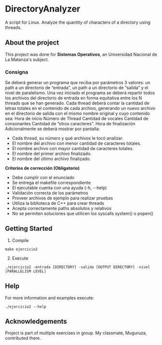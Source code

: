 # DirectoryAnalyzer
A script for Linux. Analyze the quantity of characters of a directory using threads.

## About the project
This project was done for **Sistemas Operativos**, an Universidad Nacional de La Matanza's subject.

### Consigna
Se deberá generar un programa que reciba por parámetros 3 valores: un path a un directorio de “entrada”, un
path a un directorio de “salida” y el nivel de paralelismo.
Una vez iniciado el programa se deberá repartir todos los archivos del directorio de entrada en forma equitativa
entre los N threads que se han generado. Cada thread deberá contar la cantidad de letras totales en el
contenido de cada archivo, generando un nuevo archivo en el directorio de salida con el mismo nombre original
y cuyo contenido sea:
Hora de inicio
Número de Thread
Cantidad de vocales
Cantidad de consonantes
Cantidad de “otros caracteres”.
Hora de finalización
Adicionalmente se deberá mostrar por pantalla:
* Cada thread, su número y qué archivos le tocó analizar.
* El nombre del archivo con menor cantidad de caracteres totales.
* El nombre archivo con mayor cantidad de caracteres totales.
* El nombre del primer archivo finalizado.
* El nombre del último archivo finalizado.

**Criterios de corrección (Obligatorio)**
* Debe cumplir con el enunciado 
* Se entrega el makefile correspondiente 
* El ejecutable cuenta con una ayuda (-h, --help) 
* Validación correcta de los parámetros 
* Proveer archivos de ejemplo para realizar pruebas 
* Utiliza la biblioteca de C++ para crear threads 
* Acepta correctamente paths absolutos y relativos 
* No se permiten soluciones que utilicen los syscalls system() o popen() 

## Getting Started
1. Compile
```
make ejercicio2
```
2. Execute
```
./ejercicio2 -entrada [DIRECTORY] -salida [OUTPUT DIRECTORY] -nivel [PARALLELISM LEVEL]
```

## Help
For more information and examples execute:
```
./ejercicio2 --help
```

## Acknowledgements
Project is part of multiple exercises in group. My classmate, Muguruza, contributed there.

